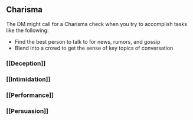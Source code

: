 ## Charisma
The DM might call for a Charisma check when you try to accomplish tasks like the following:

-   Find the best person to talk to for news, rumors, and gossip
-   Blend into a crowd to get the sense of key topics of conversation
### [[Deception]]
### [[Intimidation]]
### [[Performance]]
### [[Persuasion]]